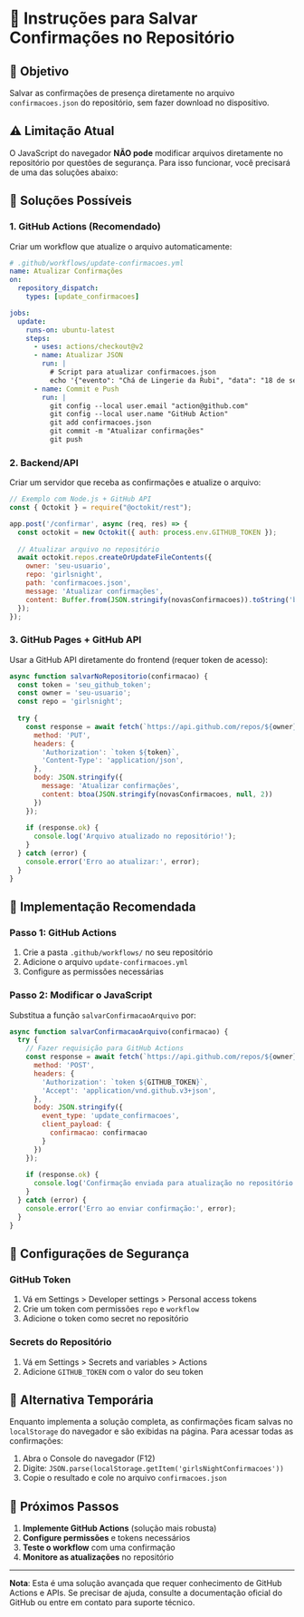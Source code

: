 # 📝 Instruções para Salvar Confirmações no Repositório

## 🎯 Objetivo
Salvar as confirmações de presença diretamente no arquivo `confirmacoes.json` do repositório, sem fazer download no dispositivo.

## ⚠️ Limitação Atual
O JavaScript do navegador **NÃO pode** modificar arquivos diretamente no repositório por questões de segurança. Para isso funcionar, você precisará de uma das soluções abaixo:

## 🔧 Soluções Possíveis

### 1. **GitHub Actions (Recomendado)**
Criar um workflow que atualize o arquivo automaticamente:

```yaml
# .github/workflows/update-confirmacoes.yml
name: Atualizar Confirmações
on:
  repository_dispatch:
    types: [update_confirmacoes]

jobs:
  update:
    runs-on: ubuntu-latest
    steps:
      - uses: actions/checkout@v2
      - name: Atualizar JSON
        run: |
          # Script para atualizar confirmacoes.json
          echo '{"evento": "Chá de Lingerie da Rubi", "data": "18 de setembro, às 19h", "confirmacoes": []}' > confirmacoes.json
      - name: Commit e Push
        run: |
          git config --local user.email "action@github.com"
          git config --local user.name "GitHub Action"
          git add confirmacoes.json
          git commit -m "Atualizar confirmações"
          git push
```

### 2. **Backend/API**
Criar um servidor que receba as confirmações e atualize o arquivo:

```javascript
// Exemplo com Node.js + GitHub API
const { Octokit } = require("@octokit/rest");

app.post('/confirmar', async (req, res) => {
  const octokit = new Octokit({ auth: process.env.GITHUB_TOKEN });
  
  // Atualizar arquivo no repositório
  await octokit.repos.createOrUpdateFileContents({
    owner: 'seu-usuario',
    repo: 'girlsnight',
    path: 'confirmacoes.json',
    message: 'Atualizar confirmações',
    content: Buffer.from(JSON.stringify(novasConfirmacoes)).toString('base64')
  });
});
```

### 3. **GitHub Pages + GitHub API**
Usar a GitHub API diretamente do frontend (requer token de acesso):

```javascript
async function salvarNoRepositorio(confirmacao) {
  const token = 'seu_github_token';
  const owner = 'seu-usuario';
  const repo = 'girlsnight';
  
  try {
    const response = await fetch(`https://api.github.com/repos/${owner}/${repo}/contents/confirmacoes.json`, {
      method: 'PUT',
      headers: {
        'Authorization': `token ${token}`,
        'Content-Type': 'application/json',
      },
      body: JSON.stringify({
        message: 'Atualizar confirmações',
        content: btoa(JSON.stringify(novasConfirmacoes, null, 2))
      })
    });
    
    if (response.ok) {
      console.log('Arquivo atualizado no repositório!');
    }
  } catch (error) {
    console.error('Erro ao atualizar:', error);
  }
}
```

## 🚀 Implementação Recomendada

### Passo 1: GitHub Actions
1. Crie a pasta `.github/workflows/` no seu repositório
2. Adicione o arquivo `update-confirmacoes.yml`
3. Configure as permissões necessárias

### Passo 2: Modificar o JavaScript
Substitua a função `salvarConfirmacaoArquivo` por:

```javascript
async function salvarConfirmacaoArquivo(confirmacao) {
  try {
    // Fazer requisição para GitHub Actions
    const response = await fetch(`https://api.github.com/repos/${owner}/${repo}/dispatches`, {
      method: 'POST',
      headers: {
        'Authorization': `token ${GITHUB_TOKEN}`,
        'Accept': 'application/vnd.github.v3+json',
      },
      body: JSON.stringify({
        event_type: 'update_confirmacoes',
        client_payload: {
          confirmacao: confirmacao
        }
      })
    });
    
    if (response.ok) {
      console.log('Confirmação enviada para atualização no repositório!');
    }
  } catch (error) {
    console.error('Erro ao enviar confirmação:', error);
  }
}
```

## 🔐 Configurações de Segurança

### GitHub Token
1. Vá em Settings > Developer settings > Personal access tokens
2. Crie um token com permissões `repo` e `workflow`
3. Adicione o token como secret no repositório

### Secrets do Repositório
1. Vá em Settings > Secrets and variables > Actions
2. Adicione `GITHUB_TOKEN` com o valor do seu token

## 📱 Alternativa Temporária

Enquanto implementa a solução completa, as confirmações ficam salvas no `localStorage` do navegador e são exibidas na página. Para acessar todas as confirmações:

1. Abra o Console do navegador (F12)
2. Digite: `JSON.parse(localStorage.getItem('girlsNightConfirmacoes'))`
3. Copie o resultado e cole no arquivo `confirmacoes.json`

## 🎯 Próximos Passos

1. **Implemente GitHub Actions** (solução mais robusta)
2. **Configure permissões** e tokens necessários
3. **Teste o workflow** com uma confirmação
4. **Monitore as atualizações** no repositório

---

**Nota**: Esta é uma solução avançada que requer conhecimento de GitHub Actions e APIs. Se precisar de ajuda, consulte a documentação oficial do GitHub ou entre em contato para suporte técnico.
